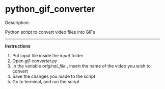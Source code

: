 # python_gif_converter

<p> Description: </p>
Python script to convert video files into GIFs

<hr>
<b> Instructions </b>

<ol>
<li> Put input file inside the <i>input</i> folder </li>
<li> Open <i> gif-converter.py</i> </li>
<li> In the variable <i>original_file </i>, insert the name of the video you wish to convert </li>
<li> Save the changes you made to the script </li>
<li> Go to terminal, and run the script</li>
</ol>

